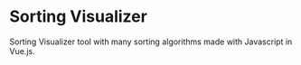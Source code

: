 # Sorting Visualizer

Sorting Visualizer tool with many sorting algorithms made with Javascript in Vue.js.
